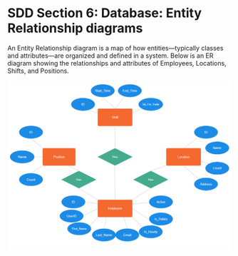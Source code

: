 # SDD Section 6: Database: Entity Relationship diagrams
An Entity Relationship diagram is a map of how entities—typically classes and attributes—are organized and defined in a system. Below is an ER diagram showing the relationships and attributes of Employees, Locations, Shifts, and Positions.

![ERDiagram](./ERDiagram.png)